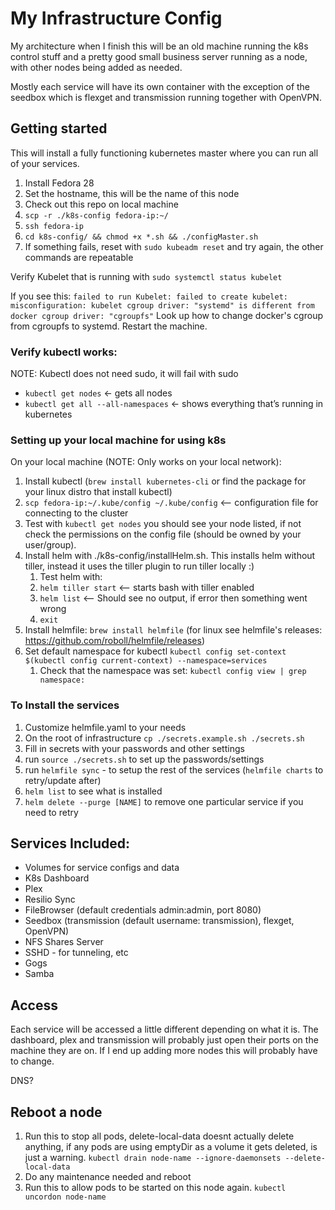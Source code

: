 # My Infrastructure Config

My architecture when I finish this will be an old machine running the k8s control stuff and a pretty good small business server running as a node, with other nodes being added as needed.

Mostly each service will have its own container with the exception of the seedbox which is flexget and transmission running together with OpenVPN.

## Getting started

This will install a fully functioning kubernetes master where you can run all of your services.

1. Install Fedora 28
2. Set the hostname, this will be the name of this node
3. Check out this repo on local machine
4. `scp -r ./k8s-config fedora-ip:~/`
5. `ssh fedora-ip`
6. `cd k8s-config/ && chmod +x *.sh && ./configMaster.sh`
7. If something fails, reset with `sudo kubeadm reset` and try again, the other commands are repeatable

Verify Kubelet that is running with `sudo systemctl status kubelet`

If you see this: `failed to run Kubelet: failed to create kubelet: misconfiguration: kubelet cgroup driver: "systemd" is different from docker cgroup driver: "cgroupfs"` 
Look up how to change docker's cgroup from cgroupfs to systemd. Restart the machine.

### Verify kubectl works:

NOTE: Kubectl does not need sudo, it will fail with sudo

* `kubectl get nodes` ← gets all nodes
* `kubectl get all --all-namespaces` ← shows everything that’s running in kubernetes

### Setting up your local machine for using k8s

On your local machine (NOTE: Only works on your local network):
1. Install kubectl (`brew install kubernetes-cli` or find the package for your linux distro that install kubectl)
2. `scp fedora-ip:~/.kube/config ~/.kube/config` <-- configuration file for connecting to the cluster
3. Test with `kubectl get nodes` you should see your node listed, if not check the permissions on the config file (should be owned by your user/group).
4. Install helm with ./k8s-config/installHelm.sh. This installs helm without tiller, instead it uses the tiller plugin to run tiller locally :)
    1. Test helm with:
    2. `helm tiller start` <-- starts bash with tiller enabled
    3. `helm list` <-- Should see no output, if error then something went wrong
    4. `exit`
5. Install helmfile: `brew install helmfile` (for linux see helmfile's releases: https://github.com/roboll/helmfile/releases)
6. Set default namespace for kubectl `kubectl config set-context $(kubectl config current-context) --namespace=services`
    1. Check that the namespace was set: `kubectl config view | grep namespace:`

### To Install the services

1. Customize helmfile.yaml to your needs
2. On the root of infrastructure `cp ./secrets.example.sh ./secrets.sh`
3. Fill in secrets with your passwords and other settings
4. run `source ./secrets.sh` to set up the passwords/settings
5. run `helmfile sync` - to setup the rest of the services (`helmfile charts` to retry/update after)
6. `helm list` to see what is installed
7. `helm delete --purge [NAME]` to remove one particular service if you need to retry 

## Services Included:

* Volumes for service configs and data
* K8s Dashboard
* Plex
* Resilio Sync
* FileBrowser (default credentials admin:admin, port 8080)
* Seedbox (transmission (default username: transmission), flexget, OpenVPN)
* NFS Shares Server
* SSHD - for tunneling, etc
* Gogs
* Samba

## Access

Each service will be accessed a little different depending on what it is. The dashboard, plex and transmission will 
probably just open their ports on the machine they are on. If I end up adding more nodes this will probably have to 
change.

DNS?

## Reboot a node

1. Run this to stop all pods, delete-local-data doesnt actually delete anything, if any pods are using emptyDir as a volume it gets deleted, is just a warning.
`kubectl drain node-name --ignore-daemonsets --delete-local-data`
2. Do any maintenance needed and reboot
3. Run this to allow pods to be started on this node again.
`kubectl uncordon node-name`
